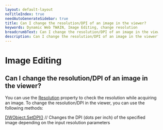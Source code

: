 ```yaml
---
layout: default-layout
noTitleIndex: true
needAutoGenerateSidebar: true
title: Can I change the resolution/DPI of an image in the viewer?
keywords: Dynamic Web TWAIN, Image Editing, change resolution
breadcrumbText: Can I change the resolution/DPI of an image in the viewer?
description: Can I change the resolution/DPI of an image in the viewer?
---
```


# Image Editing

## Can I change the resolution/DPI of an image in the viewer?

You can use the <a href="https://www.dynamsoft.com/web-twain/docs-archive/v17.2.1/info/api/WebTwain_Acquire.html#resolution" target="_blank">Resolution</a> property to check the resolution while acquiring an image. To change the resolution/DPI in the viewer, you can use the following methods:

<a href="https://www.dynamsoft.com/web-twain/docs-archive/v17.2.1/info/api/WebTwain_Edit.html#setdpi" target="_blank">DWObject.SetDPI()</a> // Changes the DPI (dots per inch) of the specified image depending on the input resolution parameters
